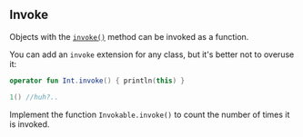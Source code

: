 ## Invoke

Objects with the [`invoke()`](https://kotlinlang.org/docs/operator-overloading.html#invoke-operator)
method can be invoked as a function.

You can add an `invoke` extension for any class, but it's better not to overuse it:

```kotlin
operator fun Int.invoke() { println(this) }

1() //huh?..
```

Implement the function `Invokable.invoke()` to count the number of times it is invoked.
